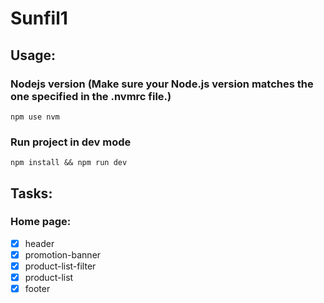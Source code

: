 # Sunfil1

## Usage:

### Nodejs version (Make sure your Node.js version matches the one specified in the .nvmrc file.)

`npm use nvm`

### Run project in dev mode

`npm install && npm run dev`

## Tasks:

### Home page:

-   [x] header
-   [x] promotion-banner
-   [x] product-list-filter
-   [x] product-list
-   [x] footer
